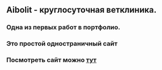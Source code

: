 ## Aibolit - круглосуточная ветклиника.
### Одна из первых работ в портфолио.
### Это простой одностраничный сайт
### Посмотреть сайт можно [тут](https://navielon.github.io/aibol_p/#)
